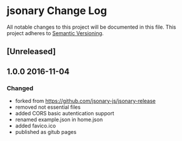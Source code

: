 # jsonary Change Log
All notable changes to this project will be documented in this file.
This project adheres to [Semantic Versioning](http://semver.org/).

## [Unreleased]

## 1.0.0 2016-11-04 

### Changed

- forked from https://github.com/jsonary-js/jsonary-release
- removed not essential files
- added CORS basic autentication support
- renamed example.json in home.json
- added favico.ico
- published as gitub pages
